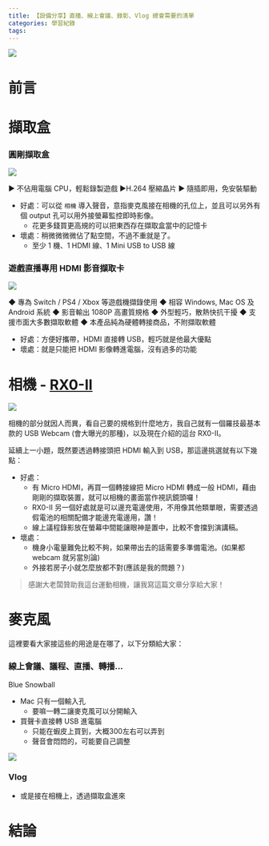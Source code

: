 ```yaml
---
title: 【設備分享】直播、線上會議、錄影、Vlog 總會需要的清單
categories: 學習紀錄
tags:
---
```


![](https://nijialin.com/images/2022/device-sharing)

# 前言

<!-- more -->

# 擷取盒

### 圓剛擷取盒

![](https://nijialin.com/images/2022/video-format/0.png)

▶ 不佔用電腦 CPU，輕鬆錄製遊戲
▶H.264 壓縮晶片
▶ 隨插即用，免安裝驅動

- 好處：可以從 `相機` 導入聲音，意指麥克風接在相機的孔位上，並且可以另外有個 output 孔可以用外接螢幕監控即時影像。
  - 花更多錢買更高規的可以把東西存在擷取盒當中的記憶卡
- 壞處：稍微微微微佔了點空間，不過不重就是了。
  - 至少 1 機、1 HDMI 線、1 Mini USB to USB 線

### 遊戲直播專用 HDMI 影音擷取卡

![](https://nijialin.com/images/2022/video-format/1.png)

◆ 專為 Switch / PS4 / Xbox 等遊戲機擷錄使用
◆ 相容 Windows, Mac OS 及 Android 系統
◆ 影音輸出 1080P 高畫質規格
◆ 外型輕巧，散熱快抗干擾
◆ 支援市面大多數擷取軟體
◆ 本產品純為硬體轉接商品，不附擷取軟體

- 好處：方便好攜帶，HDMI 直接轉 USB，輕巧就是他最大優點
- 壞處：就是只能把 HDMI 影像轉進電腦，沒有過多的功能

# 相機 - [RX0-II](https://www.sony.com.tw/zh/electronics/cyber-shot-compact-cameras/dsc-rx0m2)

![](https://nijialin.com/images/2022/video-format/2.png)

相機的部分就因人而異，看自己要的規格到什麼地方，我自己就有一個羅技最基本款的 USB Webcam (會大曝光的那種)，以及現在介紹的這台 RX0-II。

延續上一小題，既然要透過轉接頭把 HDMI 輸入到 USB，那這邊挑選就有以下幾點：

- 好處：
  - 有 Micro HDMI，再買一個轉接線把 Micro HDMI 轉成一般 HDMI，藉由剛剛的擷取裝置，就可以相機的畫面當作視訊鏡頭囉！
  - RX0-II 另一個好處就是可以邊充電邊使用，不用像其他類單眼，需要透過假電池的相關配備才能邊充電邊用，讚！
  - 線上議程錄影放在螢幕中間能讓眼神是置中，比較不會擋到演講稿。
- 壞處：
  - 機身小電量難免比較不夠，如果帶出去的話需要多準備電池。(如果都 webcam 就另當別論)
  - 外接若房子小就怎麼放都不對(應該是我的問題？)



> 感謝大老闆贊助我這台運動相機，讓我寫這篇文章分享給大家！
# 麥克風

這裡要看大家接這些的用途是在哪了，以下分類給大家：

### 線上會議、議程、直播、轉播...

Blue Snowball


- Mac 只有一個輸入孔
  - 要嘛一轉二讓麥克風可以分開輸入
- 買聲卡直接轉 USB 進電腦
  - 只能在蝦皮上買到，大概300左右可以弄到
  - 聲音會悶悶的，可能要自己調整

![](https://nijialin.com/images/2022/video-format/3.png)

### Vlog

- 或是接在相機上，透過擷取盒進來


# 結論
